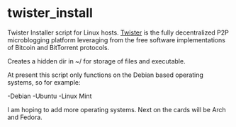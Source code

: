 twister_install
===============

Twister Installer script for Linux hosts. [Twister](https://github.com/miguelfreitas/twister-core) is the fully decentralized P2P microblogging platform leveraging from the free software implementations of Bitcoin and BitTorrent protocols. 

Creates a hidden dir in ~/ for storage of files and executable.

At present this script only functions on the Debian based operating systems, so for example:

-Debian
-Ubuntu
-Linux Mint

I am hoping to add more operating systems. Next on the cards will be Arch and Fedora.
